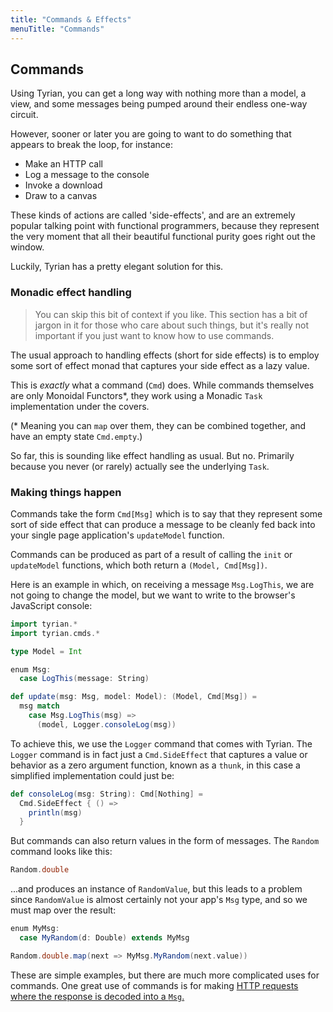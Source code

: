 ```yaml
---
title: "Commands & Effects"
menuTitle: "Commands"
---
```


## Commands

Using Tyrian, you can get a long way with nothing more than a model, a view, and some messages being pumped around their endless one-way circuit.

However, sooner or later you are going to want to do something that appears to break the loop, for instance:

- Make an HTTP call
- Log a message to the console
- Invoke a download
- Draw to a canvas

These kinds of actions are called 'side-effects', and are an extremely popular talking point with functional programmers, because they represent the very moment that all their beautiful functional purity goes right out the window.

Luckily, Tyrian has a pretty elegant solution for this.

### Monadic effect handling

> You can skip this bit of context if you like. This section has a bit of jargon in it for those who care about such things, but it's really not important if you just want to know how to use commands.

The usual approach to handling effects (short for side effects) is to employ some sort of effect monad that captures your side effect as a lazy value.

This is _exactly_ what a command (`Cmd`) does. While commands themselves are only Monoidal Functors*, they work using a Monadic `Task` implementation under the covers.

(* Meaning you can `map` over them, they can be combined together, and have an empty state `Cmd.empty`.)

So far, this is sounding like effect handling as usual. But no. Primarily because you never (or rarely) actually see the underlying `Task`.

### Making things happen

Commands take the form `Cmd[Msg]` which is to say that they represent some sort of side effect that can produce a message to be cleanly fed back into your single page application's `updateModel` function.

Commands can be produced as part of a result of calling the `init` or `updateModel` functions, which both return a `(Model, Cmd[Msg])`.

Here is an example in which, on receiving a message `Msg.LogThis`, we are not going to change the model, but we want to write to the browser's JavaScript console:

```scala mdoc:silent
import tyrian.*
import tyrian.cmds.*

type Model = Int

enum Msg:
  case LogThis(message: String)

def update(msg: Msg, model: Model): (Model, Cmd[Msg]) =
  msg match
    case Msg.LogThis(msg) =>
      (model, Logger.consoleLog(msg))
```

To achieve this, we use the `Logger` command that comes with Tyrian. The `Logger` command is in fact just a `Cmd.SideEffect` that captures a value or behavior as a zero argument function, known as a `thunk`, in this case a simplified implementation could just be:

```scala mdoc:silent
def consoleLog(msg: String): Cmd[Nothing] =
  Cmd.SideEffect { () =>
    println(msg)
  }
```

But commands can also return values in the form of messages. The `Random` command looks like this:

```scala mdoc:silent
Random.double
```

...and produces an instance of `RandomValue`, but this leads to a problem since `RandomValue` is almost certainly not your app's `Msg` type, and so we must map over the result:

```scala mdoc:silent
enum MyMsg:
  case MyRandom(d: Double) extends MyMsg

Random.double.map(next => MyMsg.MyRandom(next.value))
```

These are simple examples, but there are much more complicated uses for commands. One great use of commands is for making [HTTP requests where the response is decoded into a `Msg`.](https://github.com/PurpleKingdomGames/tyrian/tree/main/examples)
